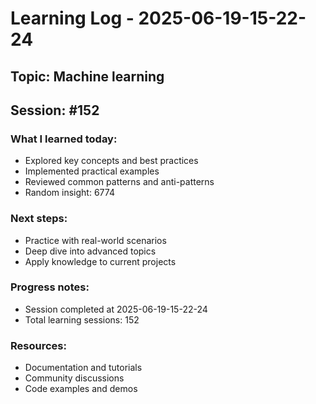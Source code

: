 # Learning Log - 2025-06-19-15-22-24

## Topic: Machine learning
## Session: #152

### What I learned today:
- Explored key concepts and best practices
- Implemented practical examples  
- Reviewed common patterns and anti-patterns
- Random insight: 6774

### Next steps:
- Practice with real-world scenarios
- Deep dive into advanced topics
- Apply knowledge to current projects

### Progress notes:
- Session completed at 2025-06-19-15-22-24
- Total learning sessions: 152

### Resources:
- Documentation and tutorials
- Community discussions
- Code examples and demos

